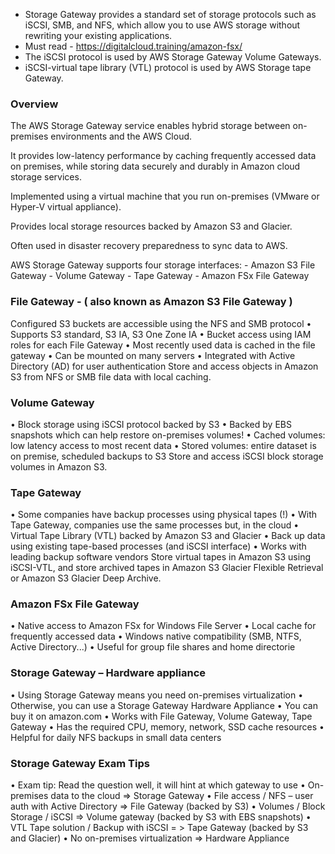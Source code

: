 - Storage Gateway provides a standard set of storage protocols such as iSCSI, SMB, and NFS, which allow you to use AWS storage without rewriting your existing applications.
- Must read - https://digitalcloud.training/amazon-fsx/
- The iSCSI protocol is used by AWS Storage Gateway Volume Gateways.
- iSCSI-virtual tape library (VTL) protocol is used by AWS Storage tape Gateway.

### Overview 
The AWS Storage Gateway service enables hybrid storage between on-premises environments and the AWS Cloud.

It provides low-latency performance by caching frequently accessed data on premises, while storing data securely and durably in Amazon cloud storage services.

Implemented using a virtual machine that you run on-premises (VMware or Hyper-V virtual appliance).

Provides local storage resources backed by Amazon S3 and Glacier.

Often used in disaster recovery preparedness to sync data to AWS.

AWS Storage Gateway supports four storage interfaces: 
    - Amazon S3 File Gateway
    - Volume Gateway
    - Tape Gateway
    - Amazon FSx File Gateway

### File Gateway - ( also known as Amazon S3 File Gateway )
Configured S3 buckets are accessible using the NFS and SMB protocol
• Supports S3 standard, S3 IA, S3 One Zone IA
• Bucket access using IAM roles for each File Gateway
• Most recently used data is cached in the file gateway
• Can be mounted on many servers
• Integrated with Active Directory (AD) for user authentication
  Store and access objects in Amazon S3 from NFS or SMB file data with local caching.


### Volume Gateway
• Block storage using iSCSI protocol backed by S3
• Backed by EBS snapshots which can help restore on-premises volumes!
• Cached volumes: low latency access to most recent data
• Stored volumes: entire dataset is on premise, scheduled backups to S3
  Store and access iSCSI block storage volumes in Amazon S3.



### Tape Gateway
• Some companies have backup processes using physical tapes (!)
• With Tape Gateway, companies use the same processes but, in the cloud
• Virtual Tape Library (VTL) backed by Amazon S3 and Glacier
• Back up data using existing tape-based processes (and iSCSI interface)
• Works with leading backup software vendors
  Store virtual tapes in Amazon S3 using iSCSI-VTL, and store archived tapes in Amazon S3 Glacier Flexible Retrieval or Amazon S3 Glacier Deep Archive.


### Amazon FSx File Gateway
• Native access to Amazon FSx for Windows File Server
• Local cache for frequently accessed data
• Windows native compatibility (SMB, NTFS, Active Directory...) 
• Useful for group file shares and home directorie


### Storage Gateway – Hardware appliance
• Using Storage Gateway means you need 
on-premises virtualization
• Otherwise, you can use a Storage Gateway Hardware Appliance
• You can buy it on amazon.com
• Works with File Gateway, Volume Gateway, 
Tape Gateway
• Has the required CPU, memory, network, 
SSD cache resources
• Helpful for daily NFS backups in small data 
centers




### Storage Gateway Exam Tips 

• Exam tip: Read the question well, it will hint at which gateway to use
• On-premises data to the cloud => Storage Gateway
• File access / NFS – user auth with Active Directory => File Gateway 
(backed by S3)
• Volumes / Block Storage / iSCSI => Volume gateway 
(backed by S3 with EBS snapshots)
• VTL Tape solution / Backup with iSCSI = > Tape Gateway
(backed by S3 and Glacier)
• No on-premises virtualization => Hardware Appliance

